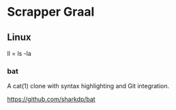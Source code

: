 # Scrapper Graal

## Linux
ll = ls -la

### bat
A cat(1) clone with syntax highlighting and Git integration.

https://github.com/sharkdp/bat

